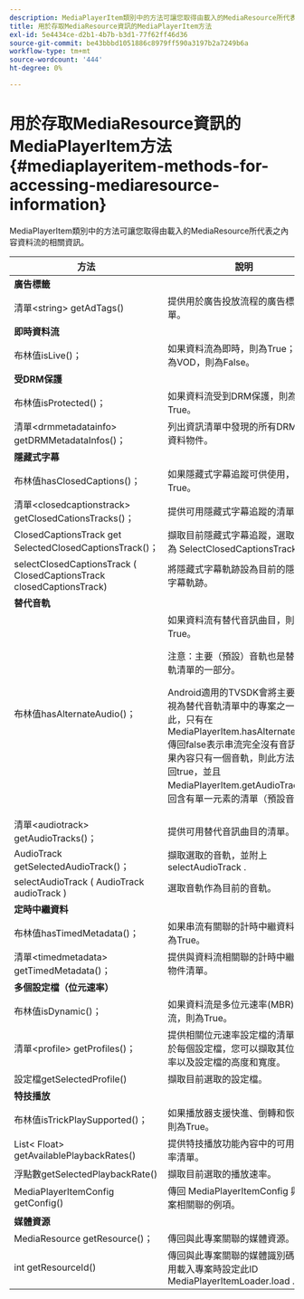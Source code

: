 ```yaml
---
description: MediaPlayerItem類別中的方法可讓您取得由載入的MediaResource所代表之內容資料流的相關資訊。
title: 用於存取MediaResource資訊的MediaPlayerItem方法
exl-id: 5e4434ce-d2b1-4b7b-b3d1-77f62ff46d36
source-git-commit: be43bbbd1051886c8979ff590a3197b2a7249b6a
workflow-type: tm+mt
source-wordcount: '444'
ht-degree: 0%

---
```


# 用於存取MediaResource資訊的MediaPlayerItem方法 {#mediaplayeritem-methods-for-accessing-mediaresource-information}

MediaPlayerItem類別中的方法可讓您取得由載入的MediaResource所代表之內容資料流的相關資訊。

<table frame="all" colsep="1" rowsep="1" id="table_F6006A9167044AC087A6ECB20B8CCD5D"> 
 <thead> 
  <tr rowsep="1"> 
   <th colname="2" class="entry"> 方法 </th> 
   <th colname="3" class="entry"> 說明 </th> 
  </tr> 
 </thead>
 <tbody> 
  <tr rowsep="1"> 
   <td colname="2"> <b>廣告標籤</b> </td> 
   <td colname="3"> </td> 
  </tr> 
  <tr rowsep="1"> 
   <td colname="2"> <span class="codeph"> 清單&lt;string&gt; getAdTags() </span> </td> 
   <td colname="3"> 提供用於廣告投放流程的廣告標籤清單。 </td> 
  </tr> 
  <tr rowsep="1"> 
   <td colname="2"> <b>即時資料流</b> </td> 
   <td colname="3"> </td> 
  </tr> 
  <tr rowsep="1"> 
   <td colname="2"> <span class="codeph"> 布林值isLive()； </span> </td> 
   <td colname="3"> 如果資料流為即時，則為True；如果為VOD，則為False。 </td> 
  </tr> 
  <tr rowsep="1"> 
   <td colname="2"> <b>受DRM保護</b> </td> 
   <td colname="3"> </td> 
  </tr> 
  <tr rowsep="1"> 
   <td colname="2"> <span class="codeph"> 布林值isProtected()； </span> </td> 
   <td colname="3"> 如果資料流受到DRM保護，則為True。 </td> 
  </tr> 
  <tr rowsep="1"> 
   <td colname="2"> <span class="codeph"> 清單&lt;drmmetadatainfo&gt; getDRMMetadataInfos()； </span> </td> 
   <td colname="3"> 列出資訊清單中發現的所有DRM中繼資料物件。 </td> 
  </tr> 
  <tr rowsep="1"> 
   <td colname="2"> <b>隱藏式字幕</b> </td> 
   <td colname="3"> </td> 
  </tr> 
  <tr rowsep="1"> 
   <td colname="2"> <span class="codeph"> 布林值hasClosedCaptions()； </span> </td> 
   <td colname="3"> 如果隱藏式字幕追蹤可供使用，則為True。 </td> 
  </tr> 
  <tr rowsep="1"> 
   <td colname="2"> <span class="codeph"> 清單&lt;closedcaptionstrack&gt; getClosedCationsTracks()； </span> </td> 
   <td colname="3"> 提供可用隱藏式字幕追蹤的清單。 </td> 
  </tr> 
  <tr rowsep="1"> 
   <td colname="2"> <span class="codeph"> ClosedCaptionsTrack get SelectedClosedCaptionsTrack()； </span> </td> 
   <td colname="3"> 擷取目前隱藏式字幕追蹤，選取方式為 <span class="codeph"> SelectClosedCaptionsTrack </span>. </td> 
  </tr> 
  <tr rowsep="1"> 
   <td colname="2"> <span class="codeph"> selectClosedCaptionsTrack ( ClosedCaptionsTrack closedCaptionsTrack) </span> </td> 
   <td colname="3"> 將隱藏式字幕軌跡設為目前的隱藏式字幕軌跡。 </td> 
  </tr> 
  <tr rowsep="1"> 
   <td colname="2"> <b>替代音軌</b> </td> 
   <td colname="3"> </td> 
  </tr> 
  <tr rowsep="1"> 
   <td colname="2"> <span class="codeph"> 布林值hasAlternateAudio()； </span> </td> 
   <td colname="3"> 如果資料流有替代音訊曲目，則為True。 <p>注意：主要（預設）音軌也是替代音軌清單的一部分。 </p> <p>Android適用的TVSDK會將主要音軌視為替代音軌清單中的專案之一。 因此，只有在 <span class="codeph"> MediaPlayerItem.hasAlternateAudio </span> 傳回false表示串流完全沒有音訊。 如果內容只有一個音軌，則此方法會傳回true，並且 <span class="codeph"> MediaPlayerItem.getAudioTracks </span> 傳回含有單一元素的清單（預設音軌）。 </p> </td> 
  </tr> 
  <tr rowsep="1"> 
   <td colname="2"> <span class="codeph"> 清單&lt;audiotrack&gt; getAudioTracks()； </span> </td> 
   <td colname="3"> 提供可用替代音訊曲目的清單。 </td> 
  </tr> 
  <tr rowsep="1"> 
   <td colname="2"> <span class="codeph"> AudioTrack getSelectedAudioTrack()； </span> </td> 
   <td colname="3"> 擷取選取的音軌，並附上 <span class="codeph"> selectAudioTrack </span>. </td> 
  </tr> 
  <tr rowsep="1"> 
   <td colname="2"> <span class="codeph"> selectAudioTrack ( AudioTrack audioTrack ) </span> </td> 
   <td colname="3"> 選取音軌作為目前的音軌。 </td> 
  </tr> 
  <tr rowsep="1"> 
   <td colname="2"> <b>定時中繼資料</b> </td> 
   <td colname="3"> </td> 
  </tr> 
  <tr rowsep="1"> 
   <td colname="2"> <span class="codeph"> 布林值hasTimedMetadata()； </span> </td> 
   <td colname="3"> 如果串流有關聯的計時中繼資料，則為True。 </td> 
  </tr> 
  <tr rowsep="1"> 
   <td colname="2"> <span class="codeph"> 清單&lt;timedmetadata&gt; getTimedMetadata()； </span> </td> 
   <td colname="3"> 提供與資料流相關聯的計時中繼資料物件清單。 </td> 
  </tr> 
  <tr rowsep="1"> 
   <td colname="2"> <b>多個設定檔（位元速率）</b> </td> 
   <td colname="3"> </td> 
  </tr> 
  <tr rowsep="1"> 
   <td colname="2"> <span class="codeph"> 布林值isDynamic()； </span> </td> 
   <td colname="3"> 如果資料流是多位元速率(MBR)資料流，則為True。 </td> 
  </tr> 
  <tr rowsep="1"> 
   <td colname="2"> <span class="codeph"> 清單&lt;profile&gt; getProfiles()； </span> </td> 
   <td colname="3"> 提供相關位元速率設定檔的清單。 對於每個設定檔，您可以擷取其位元速率以及設定檔的高度和寬度。 </td> 
  </tr> 
  <tr rowsep="1"> 
   <td colname="2"> <span class="codeph"> 設定檔getSelectedProfile() </span> </td> 
   <td colname="3"> 擷取目前選取的設定檔。 </td> 
  </tr> 
  <tr rowsep="1"> 
   <td colname="2"> <b>特技播放</b> </td> 
   <td colname="3"> </td> 
  </tr> 
  <tr rowsep="1"> 
   <td colname="2"> <span class="codeph"> 布林值isTrickPlaySupported()； </span> </td> 
   <td colname="3"> 如果播放器支援快進、倒轉和恢復，則為True。 </td> 
  </tr> 
  <tr rowsep="1"> 
   <td colname="2"> <span class="codeph"> List&lt; Float&gt; getAvailablePlaybackRates() </span> </td> 
   <td colname="3"> 提供特技播放功能內容中的可用播放率清單。 </td> 
  </tr> 
  <tr rowsep="1"> 
   <td colname="2"> <span class="codeph"> 浮點數getSelectedPlaybackRate() </span> </td> 
   <td colname="3"> 擷取目前選取的播放速率。 </td> 
  </tr> 
  <tr rowsep="1"> 
   <td colname="2"> <span class="codeph"> MediaPlayerItemConfig getConfig() </span> </td> 
   <td colname="3"> 傳回 <span class="codeph"> MediaPlayerItemConfig </span> 與此專案相關聯的例項。 </td> 
  </tr> 
  <tr rowsep="1"> 
   <td colname="2"> <b>媒體資源</b> </td> 
   <td colname="3"> </td> 
  </tr> 
  <tr rowsep="1"> 
   <td colname="2"> <span class="codeph"> MediaResource getResource()； </span> </td> 
   <td colname="3"> 傳回與此專案關聯的媒體資源。 </td> 
  </tr> 
  <tr rowsep="0"> 
   <td colname="2"> <span class="codeph"> int getResourceId() </span> </td> 
   <td colname="3"> 傳回與此專案關聯的媒體識別碼。 使用載入專案時設定此ID <span class="codeph"> MediaPlayerItemLoader.load </span>. </td> 
  </tr> 
 </tbody> 
</table>
